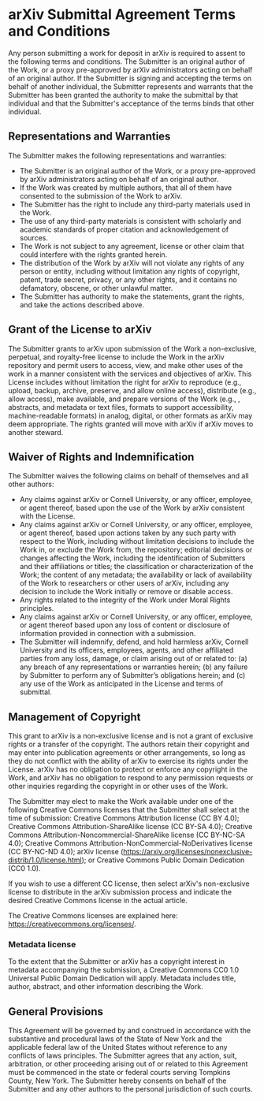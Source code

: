# arXiv Submittal Agreement Terms and Conditions

Any person submitting a work for deposit in arXiv is required to assent to the following terms and conditions. The Submitter is an original author of the Work, or a proxy pre-approved by arXiv administrators acting on behalf of an original author. If the Submitter is signing and accepting the terms on behalf of another individual, the Submitter represents and warrants that the Submitter has been granted the authority to make the submittal by that individual and that the Submitter's acceptance of the terms binds that other individual.

## Representations and Warranties

The Submitter makes the following representations and warranties:

- The Submitter is an original author of the Work, or a proxy pre-approved by arXiv administrators acting on behalf of an original author.  
- If the Work was created by multiple authors, that all of them have consented to the submission of the Work to arXiv.
- The Submitter has the right to include any third-party materials used in the Work.
- The use of any third-party materials is consistent with scholarly and academic standards of proper citation  and acknowledgement of sources.
- The Work is not subject to any agreement, license or other claim that could interfere with the rights granted herein.
- The distribution of the Work by arXiv will not violate any rights of any person or entity, including without limitation any rights of copyright, patent, trade secret, privacy, or any other rights, and it contains no defamatory, obscene, or other unlawful matter.
- The Submitter has authority to make the statements, grant the rights, and take the actions described above.

## Grant of the License to arXiv

The Submitter grants to arXiv upon submission of the Work a non-exclusive, perpetual, and royalty-free license to include the Work in the arXiv repository and permit users to access, view, and make other uses of the work in a manner consistent with the services and objectives of arXiv.  This License includes without limitation the right for arXiv to reproduce (e.g., upload, backup, archive, preserve, and allow online access), distribute (e.g., allow access), make available, and prepare versions of  the Work (e.g., , abstracts, and metadata or text files, formats to support accessibility, machine-readable formats) in analog, digital, or other formats as arXiv may deem appropriate. The rights granted will move with arXiv if arXiv moves to another steward.

## Waiver of Rights and Indemnification

The Submitter waives the following claims on behalf of themselves and all other authors:

- Any claims against arXiv or Cornell University, or any officer, employee, or agent thereof, based upon the use of the Work by arXiv consistent with the License.
- Any claims against arXiv or Cornell University, or any officer, employee, or agent thereof, based upon actions taken by any such party with respect to the Work, including without limitation decisions to include the Work in, or exclude the Work from, the repository; editorial decisions or changes affecting the Work, including the identification of Submitters and their affiliations or titles; the classification or characterization of the Work; the content of any metadata; the availability or lack of availability of the Work to researchers or other users of arXiv, including any decision to include the Work initially or remove or disable access.
- Any rights related to the integrity of the Work under Moral Rights principles.
- Any claims against arXiv or Cornell University, or any officer, employee, or agent thereof based upon any loss of content or disclosure of information provided in connection with a submission.
- The Submitter will indemnify, defend, and hold harmless arXiv, Cornell University and its officers, employees, agents, and other affiliated parties from any loss, damage, or claim arising out of or related to: (a) any breach of any representations or warranties herein; (b) any failure by Submitter to perform any of Submitter’s obligations herein; and (c) any use of the Work as anticipated in the License and terms of submittal.

## Management of Copyright

This grant to arXiv is a non-exclusive license and is not a grant of exclusive rights or a transfer of the copyright.  The authors retain their copyright and may enter into publication agreements or other arrangements, so long as they do not conflict with the ability of arXiv to exercise its rights under the License.  arXiv has no obligation to protect or enforce any copyright in the Work, and arXiv has no obligation to respond to any permission requests or other inquiries regarding the copyright in or other uses of the Work.

The Submitter may elect to make the Work available under one of the following Creative Commons licenses that the Submitter shall select at the time of submission:
Creative Commons Attribution license (CC BY 4.0);
Creative Commons Attribution-ShareAlike license (CC BY-SA 4.0);
Creative Commons Attribution-Noncommercial-ShareAlike license (CC BY-NC-SA 4.0);
Creative Commons Attribution-NonCommercial-NoDerivatives license (CC BY-NC-ND 4.0);
arXiv license (https://arxiv.org/licenses/nonexclusive-distrib/1.0/license.html); or
Creative Commons Public Domain Dedication (CC0 1.0).

If you wish to use a different CC license, then select arXiv's non-exclusive license to distribute in the arXiv submission process and indicate the desired Creative Commons license in the actual article.

The Creative Commons licenses are explained here:
https://creativecommons.org/licenses/.

### Metadata license

To the extent that the Submitter or arXiv has a copyright interest in metadata accompanying the submission, a Creative Commons CC0 1.0 Universal Public Domain Dedication will apply. Metadata includes title, author, abstract, and other information describing the Work.



## General Provisions

This Agreement will be governed by and construed in accordance with the substantive and procedural laws of the State of New York and the applicable federal law of the United States without reference to any conflicts of laws principles.  The Submitter agrees that any action, suit, arbitration, or other proceeding arising out of or related to this Agreement must be commenced in the state or federal courts serving Tompkins County, New York.  The Submitter hereby consents on behalf of the Submitter and any other authors to the personal jurisdiction of such courts.
